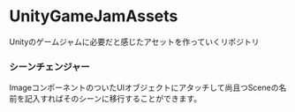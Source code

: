 # UnityGameJamAssets
Unityのゲームジャムに必要だと感じたアセットを作っていくリポジトリ

### シーンチェンジャー
ImageコンポーネントのついたUIオブジェクトにアタッチして尚且つSceneの名前を記入すればそのシーンに移行することができます。
